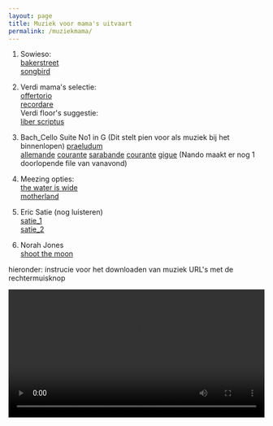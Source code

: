```yaml
---
layout: page
title: Muziek voor mama's uitvaart
permalink: /muziekmama/
---
```


1) Sowieso:  
[bakerstreet](https://prisse.net/muziekmama/bakerstreet.mp3)  
[songbird](https://prisse.net/muziekmama/songbird.mp3)

2) Verdi mama's selectie:  
[offertorio](https://prisse.net/muziekmama/offertorio.mp3)  
[recordare](https://prisse.net/muziekmama/recordare.mp3)  
Verdi floor's suggestie:  
[liber scriptus](https://prisse.net/muziekmama/liberscriptus.mp3)  

3) Bach_Cello Suite No1 in G
(Dit stelt pien voor als muziek bij het binnenlopen)
[praeludum](https://prisse.net/muziekmama/praeludum.mp3)  
[allemande](https://prisse.net/muziekmama/allemande.mp3)
[courante](https://prisse.net/muziekmama/courante.mp3)
[sarabande](https://prisse.net/muziekmama/sarabande.mp3)
[courante](https://prisse.net/muziekmama/menuet.mp3)
[gigue](https://prisse.net/muziekmama/gigue.mp3)
(Nando maakt er nog 1 doorlopende file van vanavond)

4) Meezing opties:   
[the water is wide](https://prisse.net/muziekmama/thewateriswide.mp3)  
[motherland](https://prisse.net/muziekmama/motherland.mp3)  

5) Eric Satie (nog luisteren)  
[satie_1](https://prisse.net/muziekmama/satie_1.mp3)  
[satie_2](https://prisse.net/muziekmama/satie_2.mp3)  

6) Norah Jones  
[shoot the moon](https://prisse.net/muziekmama/shootthemoon.mp3)  


hieronder: instrucie voor het downloaden van muziek URL's met de rechtermuisknop

<video style="width:100%" controls>
 <source src="https://prisse.net/muziekmama/rechtermuisknop.mp4">
</video>
